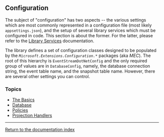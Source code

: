 ## Configuration

The subject of "configuration" has two aspects -- the various settings which are most commonly represented in a configuration file (most likely `appsettings.json`), and the setup of several library services which must be configured in code. This section is about the former. For the latter, please refer to the [Library Services](services.md) documentation.

The library defines a set of configuration classes designed to be populated by the _`Microsoft.Extensions.Configuration.*`_ packages (aka _MEC_). The root of this hierarchy is `EventStreamDotNetConfig` and the only required group of values are in `DatabaseConfig`, namely, the database connection string, the event table name, and the snapshot table name. However, there are several other settings you can control.

### Topics

* [The Basics](configuration_basics.md)
* [Database](configuration_db.md)
* [Policies](configuration_policies.md)
* [Projection Handlers](configuration_projections.md)

---

[Return to the documentation index](index.md)
